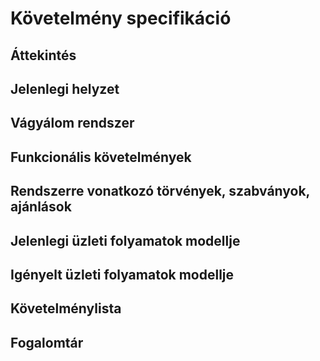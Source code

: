 # Követelmény specifikáció

## Áttekintés

## Jelenlegi helyzet

## Vágyálom rendszer

## Funkcionális követelmények

## Rendszerre vonatkozó törvények, szabványok, ajánlások

## Jelenlegi üzleti folyamatok modellje

## Igényelt üzleti folyamatok modellje

## Követelménylista

## Fogalomtár